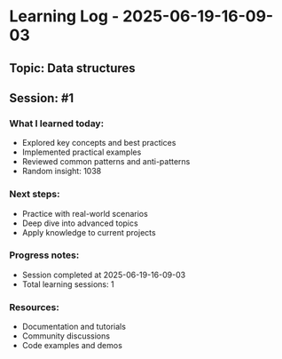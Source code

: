 # Learning Log - 2025-06-19-16-09-03

## Topic: Data structures
## Session: #1

### What I learned today:
- Explored key concepts and best practices
- Implemented practical examples  
- Reviewed common patterns and anti-patterns
- Random insight: 1038

### Next steps:
- Practice with real-world scenarios
- Deep dive into advanced topics
- Apply knowledge to current projects

### Progress notes:
- Session completed at 2025-06-19-16-09-03
- Total learning sessions: 1

### Resources:
- Documentation and tutorials
- Community discussions
- Code examples and demos
